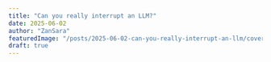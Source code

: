 ```yaml
---
title: "Can you really interrupt an LLM?"
date: 2025-06-02
author: "ZanSara"
featuredImage: "/posts/2025-06-02-can-you-really-interrupt-an-llm/cover.png"
draft: true
---
```


